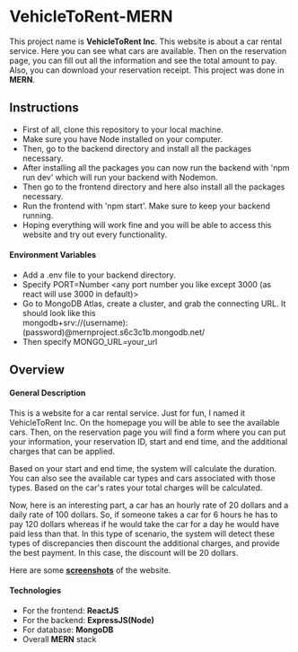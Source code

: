 # VehicleToRent-MERN

This project name is **VehicleToRent Inc**. This website is about a car rental service. Here you can see what cars are available. Then on the reservation page, you can fill out all the information and see the total amount to pay. Also, you can download your reservation receipt.  This project was done in **MERN**.

## Instructions
* First of all, clone this repository to your local machine.
* Make sure you have Node installed on your computer.
* Then, go to the backend directory and install all the packages necessary.
* After installing all the packages you can now run the backend with 'npm run dev' which will run your backend with Nodemon.
* Then go to the frontend directory and here also install all the packages necessary.
* Run the frontend with 'npm start'. Make sure to keep your backend running.
* Hoping everything will work fine and you will be able to access this website and try out every functionality.

#### Environment Variables
* Add a .env file to your backend directory.
* Specify PORT=Number <any port number you like except 3000 (as react will use 3000 in default)>
* Go to MongoDB Atlas, create a cluster, and grab the connecting URL. It should look like this </br> mongodb+srv://(username):(password)@mernproject.s6c3c1b.mongodb.net/
* Then specify MONGO_URL=your_url

## Overview 
#### General Description
This is a website for a car rental service. Just for fun, I named it VehicleToRent Inc. On the homepage you will be able to see the available cars. Then, on the reservation page
you will find a form where you can put your information, your reservation ID, start and end time, and the additional charges that can be applied.

Based on your start and end time, the system will calculate the duration. You can also see the available car types and cars associated with those types. Based on the car's rates your
total charges will be calculated.

Now, here is an interesting part, a car has an hourly rate of 20 dollars and a daily rate of 100 dollars. So, if someone takes a car for 6 hours he has to pay 120 dollars whereas if he would
take the car for a day he would have paid less than that. In this type of scenario, the system will detect these types of discrepancies then discount the additional charges, and provide the best payment.
In this case, the discount will be 20 dollars.

Here are some [**screenshots**](screenshots) of the website.


#### Technologies
* For the frontend: **ReactJS**
* For the backend: **ExpressJS(Node)**
* For database: **MongoDB**
* Overall **MERN** stack
  
  
   

